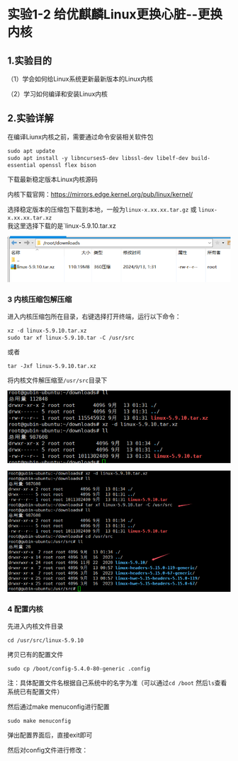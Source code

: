 # 实验1-2 给优麒麟Linux更换心脏--更换内核

## 1.实验目的

（1）学会如何给Linux系统更新最新版本的Linux内核

（2）学习如何编译和安装Linux内核

## 2.实验详解

在编译Liunx内核之前，需要通过命令安装相关软件包

```
sudo apt update
sudo apt install -y libncurses5-dev libssl-dev libelf-dev build-essential openssl flex bison
```

下载最新稳定版本Linux内核源码

内核下载官网：https://mirrors.edge.kernel.org/pub/linux/kernel/

选择稳定版本的压缩包下载到本地，一般为`linux-x.xx.xx.tar.gz` 或 `linux-x.xx.xx.tar.xz`  
我这里选择下载的是`linux-5.9.10.tar.xz

![image-20240913013200960](image/image-20240913013200960.png)

### 3 内核压缩包解压缩

进入内核压缩包所在目录，右键选择打开终端，运行以下命令：

    xz -d linux-5.9.10.tar.xz
    sudo tar xf linux-5.9.10.tar -C /usr/src

或者

```
tar -Jxf linux-5.9.10.tar.xz
```

将内核文件解压缩至`/usr/src`目录下

![image-20240913013437267](image/image-20240913013437267.png)

![image-20240913013600056](image/image-20240913013600056.png)

### 4 配置内核

先进入内核文件目录

    cd /usr/src/linux-5.9.10


拷贝已有的配置文件

    sudo cp /boot/config-5.4.0-80-generic .config


注：具体配置文件名根据自己系统中的名字为准（可以通过`cd /boot` 然后`ls`查看系统已有配置文件）

然后通过make menuconfig进行配置

    sudo make menuconfig


弹出配置界面后，直接exit即可

然后对config文件进行修改：